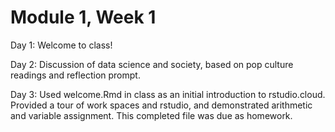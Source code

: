 # Module 1, Week 1

Day 1: Welcome to class! 

Day 2: Discussion of data science and society, based on pop culture readings and reflection prompt. 

Day 3: Used welcome.Rmd in class as an initial introduction to rstudio.cloud. Provided a tour of work spaces and rstudio, and demonstrated arithmetic and variable assignment. This completed file was due as homework.


